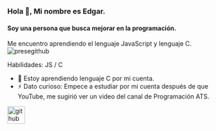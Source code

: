 ### Hola 👋, Mi nombre es Edgar.
#### Soy una persona que busca mejorar en la programación.
Me encuentro aprendiendo el lenguaje JavaScript y lenguaje C. 
![presegithub](https://user-images.githubusercontent.com/101423772/161162015-a6c799b9-b196-42d7-8ec9-048b36adfc78.png)

Habilidades: JS / C

- 🌱 Estoy aprendiendo lenguaje C por mi cuenta. 
- ⚡ Dato curioso: Empece a estudiar por mi cuenta después de que YouTube, me sugirió ver un video del canal de Programación ATS.


[<img src='https://cdn.jsdelivr.net/npm/simple-icons@3.0.1/icons/github.svg' alt='github' height='40'>](https://github.com/edgarDLC)  

